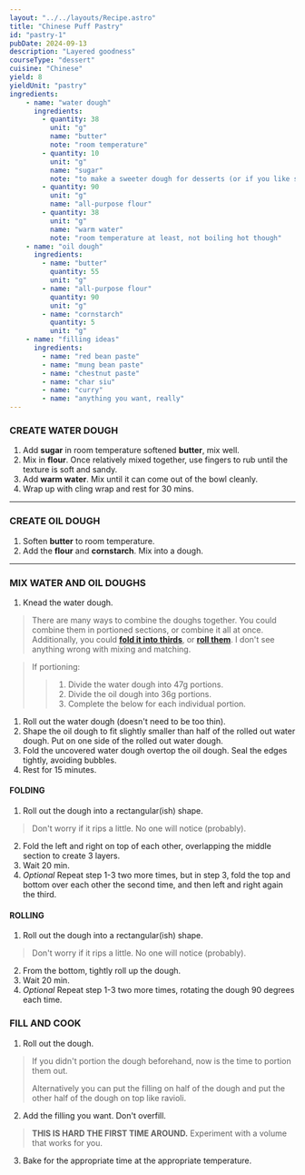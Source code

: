 ```yaml
---
layout: "../../layouts/Recipe.astro"
title: "Chinese Puff Pastry"
id: "pastry-1"
pubDate: 2024-09-13
description: "Layered goodness"
courseType: "dessert"
cuisine: "Chinese"
yield: 8
yieldUnit: "pastry"
ingredients:
    - name: "water dough"
      ingredients:
        - quantity: 38
          unit: "g"
          name: "butter"
          note: "room temperature"
        - quantity: 10
          unit: "g"
          name: "sugar"
          note: "to make a sweeter dough for desserts (or if you like sweet), add 3x the sugar"
        - quantity: 90
          unit: "g"
          name: "all-purpose flour"
        - quantity: 38
          unit: "g"
          name: "warm water"
          note: "room temperature at least, not boiling hot though"
    - name: "oil dough"
      ingredients:
        - name: "butter"
          quantity: 55
          unit: "g"
        - name: "all-purpose flour"
          quantity: 90
          unit: "g"
        - name: "cornstarch"
          quantity: 5
          unit: "g"
    - name: "filling ideas"
      ingredients:
        - name: "red bean paste"
        - name: "mung bean paste"
        - name: "chestnut paste"
        - name: "char siu"
        - name: "curry"
        - name: "anything you want, really"
---
```

### CREATE WATER DOUGH
1. Add **sugar** in room temperature softened **butter**, mix well.
2. Mix in **flour**. Once relatively mixed together, use fingers to rub until the texture is soft and sandy.
3. Add **warm water**. Mix until it can come out of the bowl cleanly. 
4. Wrap up with cling wrap and rest for 30 mins.
---
### CREATE OIL DOUGH
1. Soften **butter** to room temperature.
2. Add the **flour** and **cornstarch**. Mix into a dough.
---
### MIX WATER AND OIL DOUGHS
1. Knead the water dough.
> There are many ways to combine the doughs together. You could combine them in portioned sections, or combine it all at once. Additionally, you could **[fold it into thirds](#folding)**, or **[roll them](#rolling)**. I don't see anything wrong with mixing and matching.

> If portioning:
>> 1. Divide the water dough into 47g portions.
>> 2. Divide the oil dough into 36g portions.
>> 3. Complete the below for each individual portion.

1. Roll out the water dough (doesn't need to be too thin).
2. Shape the oil dough to fit slightly smaller than half of the rolled out water dough. Put on one side of the rolled out water dough.
3. Fold the uncovered water dough overtop the oil dough. Seal the edges tightly, avoiding bubbles.
4. Rest for 15 minutes.

#### FOLDING
1. Roll out the dough into a rectangular(ish) shape.
> Don't worry if it rips a little. No one will notice (probably).
2. Fold the left and right on top of each other, overlapping the middle section to create 3 layers.
3. Wait 20 min. 
4. *Optional* Repeat step 1-3 two more times, but in step 3, fold the top and bottom over each other the second time, and then left and right again the third.

#### ROLLING
1. Roll out the dough into a rectangular(ish) shape.
> Don't worry if it rips a little. No one will notice (probably).
2. From the bottom, tightly roll up the dough.
3. Wait 20 min. 
4. *Optional* Repeat step 1-3 two more times, rotating the dough 90 degrees each time.

### FILL AND COOK
1. Roll out the dough.
> If you didn't portion the dough beforehand, now is the time to portion them out.
>
> Alternatively you can put the filling on half of the dough and put the other half of the dough on top like ravioli.
2. Add the filling you want. Don't overfill.
> **THIS IS HARD THE FIRST TIME AROUND.** Experiment with a volume that works for you.
3. Bake for the appropriate time at the appropriate temperature.